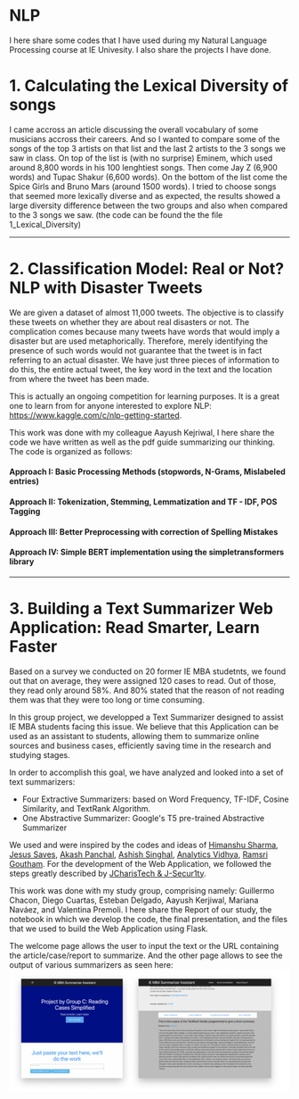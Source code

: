 # NLP
I here share some codes that I have used during my Natural Language Processing course at IE Univesity. I also share the projects I have done.

# 1. Calculating the Lexical Diversity of songs
I came accross an article discussing the overall vocabulary of some musicians accross their careers. And so I wanted to compare some of the songs of the top 3 artists on that list and the last 2 artists to the 3 songs we saw in class.
On top of the list is (with no surprise) Eminem, which used around 8,800 words in his 100 lenghtiest songs. Then come Jay Z (6,900 words) and Tupac Shakur (6,600 words). On the bottom of the list come the Spice Girls and Bruno Mars (around 1500 words).
I tried to choose songs that seemed more lexically diverse and as expected, the results showed a large diversity difference between the two groups and also when compared to the 3 songs we saw. (the code can be found the the file 1_Lexical_Diversity)
___
# 2. Classification Model: Real or Not? NLP with Disaster Tweets
We are given a dataset of almost 11,000 tweets. The objective is to classify these tweets on whether they are about real disasters or not. The complication comes because many tweets have words that would imply a disaster but are used metaphorically. Therefore, merely identifying the presence of such words would not guarantee that the tweet is in fact referring to an actual disaster.
We have just three pieces of information to do this, the entire actual tweet, the key word in the text and the location from where the tweet has been made.

This is actually an ongoing competition for learning purposes. It is a great one to learn from for anyone interested to explore NLP: https://www.kaggle.com/c/nlp-getting-started. 

This work was done with my colleague Aayush Kejriwal, I here share the code we have written as well as the pdf guide summarizing our thinking. The code is organized as follows:

#### Approach I: Basic Processing Methods (stopwords, N-Grams, Mislabeled entries)

#### Approach II: Tokenization, Stemming, Lemmatization and  TF - IDF, POS Tagging

#### Approach III: Better Preprocessing with correction of Spelling Mistakes

#### Approach IV: Simple BERT implementation using the simpletransformers library

___
# 3. Building a Text Summarizer Web Application: Read Smarter, Learn Faster
Based on a survey we conducted on 20 former IE MBA studetnts, we found out that on average, they were assigned 120 cases to read. Out of those, they read only around 58%. And 80% stated that the reason of not reading them was that they were too long or time consuming.

In this group project, we developped a Text Summarizer designed to assist IE MBA students facing this issue. We believe that this Application can be used as an assistant to students, allowing them to summarize online sources and business cases, efficiently saving time in the research and studying stages. 

In order to accomplish this goal, we have analyzed and looked into a set of text summarizers: 

- Four Extractive Summarizers: based on Word Frequency, TF-IDF, Cosine Similarity, and TextRank Algorithm.
- One Abstractive Summarizer: Google's T5 pre-trained Abstractive Summarizer

We used and were inspired by the codes and ideas of [Himanshu Sharma](https://www.presentslide.in/2019/08/text-summarization-python-spacy-library.html), [Jesus Saves](https://jcharistech.wordpress.com/2018/12/31/text-summarization-using-spacy-and-python/), [Akash Panchal](https://towardsdatascience.com/text-summarization-using-tf-idf-e64a0644ace3), [Ashish Singhal](https://medium.com/datapy-ai/nlp-building-text-summarizer-part-1-902fec337b81), [Analytics Vidhya](https://www.analyticsvidhya.com/blog/2018/11/introduction-text-summarization-textrank-python/), [Ramsri Goutham](https://towardsdatascience.com/simple-abstractive-text-summarization-with-pretrained-t5-text-to-text-transfer-transformer-10f6d602c426). For the development of the Web Application, we followed the steps greatly described by [JCharisTech & J-Secur1ty](https://www.youtube.com/watch?v=xvLQdP549NA&t=228s).

This work was done with my study group, comprising namely: Guillermo Chacon, Diego Cuartas, Esteban Delgado, Aayush Kerjiwal, Mariana Naváez, and Valentina Premoli. I here share the Report of our study, the notebook in which we develop the code, the final presentation, and the files that we used to build the Web Application using Flask.

The welcome page allows the user to input the text or the URL containing the article/case/report to summarize. And the other page allows to see the output of various summarizers as seen here:
![WebApp interface](/3_Text_Summarizer_Web_App/webapp3.png)

